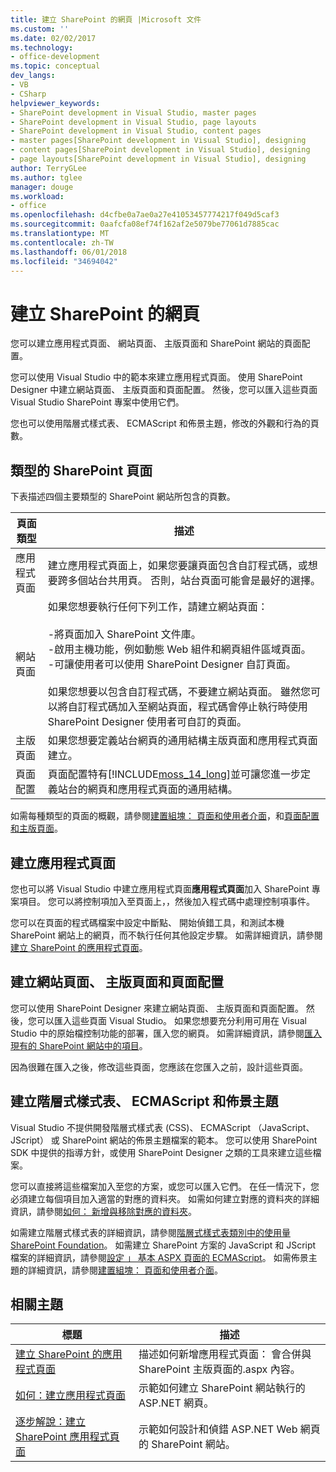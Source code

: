 ```yaml
---
title: 建立 SharePoint 的網頁 |Microsoft 文件
ms.custom: ''
ms.date: 02/02/2017
ms.technology:
- office-development
ms.topic: conceptual
dev_langs:
- VB
- CSharp
helpviewer_keywords:
- SharePoint development in Visual Studio, master pages
- SharePoint development in Visual Studio, page layouts
- SharePoint development in Visual Studio, content pages
- master pages[SharePoint development in Visual Studio], designing
- content pages[SharePoint development in Visual Studio], designing
- page layouts[SharePoint development in Visual Studio], designing
author: TerryGLee
ms.author: tglee
manager: douge
ms.workload:
- office
ms.openlocfilehash: d4cfbe0a7ae0a27e41053457774217f049d5caf3
ms.sourcegitcommit: 0aafcfa08ef74f162af2e5079be77061d7885cac
ms.translationtype: MT
ms.contentlocale: zh-TW
ms.lasthandoff: 06/01/2018
ms.locfileid: "34694042"
---
```

# <a name="creating-pages-for-sharepoint"></a>建立 SharePoint 的網頁
  您可以建立應用程式頁面、 網站頁面、 主版頁面和 SharePoint 網站的頁面配置。  
  
 您可以使用 Visual Studio 中的範本來建立應用程式頁面。 使用 SharePoint Designer 中建立網站頁面、 主版頁面和頁面配置。 然後，您可以匯入這些頁面 Visual Studio SharePoint 專案中使用它們。  
  
 您也可以使用階層式樣式表、 ECMAScript 和佈景主題，修改的外觀和行為的頁數。  
  
## <a name="types-of-sharepoint-pages"></a>類型的 SharePoint 頁面
 下表描述四個主要類型的 SharePoint 網站所包含的頁數。  
  
|頁面類型|描述|  
|---------------|-----------------|  
|應用程式頁面|建立應用程式頁面上，如果您要讓頁面包含自訂程式碼，或想要跨多個站台共用頁。 否則，站台頁面可能會是最好的選擇。|  
|網站頁面|如果您想要執行任何下列工作，請建立網站頁面：<br /><br /> -將頁面加入 SharePoint 文件庫。<br />-啟用主機功能，例如動態 Web 組件和網頁組件區域頁面。<br />-可讓使用者可以使用 SharePoint Designer 自訂頁面。<br /><br /> 如果您想要以包含自訂程式碼，不要建立網站頁面。 雖然您可以將自訂程式碼加入至網站頁面，程式碼會停止執行時使用 SharePoint Designer 使用者可自訂的頁面。|  
|主版頁面|如果您想要定義站台網頁的通用結構主版頁面和應用程式頁面建立。|  
|頁面配置|頁面配置特有[!INCLUDE[moss_14_long](../sharepoint/includes/moss-14-long-md.md)]並可讓您進一步定義站台的網頁和應用程式頁面的通用結構。|  
  
 如需每種類型的頁面的概觀，請參閱[建置組塊： 頁面和使用者介面](http://go.microsoft.com/fwlink/?LinkID=182095)，和[頁面配置和主版頁面](http://go.microsoft.com/fwlink/?LinkID=182096)。  
  
## <a name="create-application-pages"></a>建立應用程式頁面
 您也可以將 Visual Studio 中建立應用程式頁面**應用程式頁面**加入 SharePoint 專案項目。 您可以將控制項加入至頁面上，，然後加入程式碼中處理控制項事件。  
  
 您可以在頁面的程式碼檔案中設定中斷點、 開始偵錯工具，和測試本機 SharePoint 網站上的網頁，而不執行任何其他設定步驟。 如需詳細資訊，請參閱[建立 SharePoint 的應用程式頁面](../sharepoint/creating-application-pages-for-sharepoint.md)。  
  
## <a name="create-site-pages-master-pages-and-page-layouts"></a>建立網站頁面、 主版頁面和頁面配置
 您可以使用 SharePoint Designer 來建立網站頁面、 主版頁面和頁面配置。 然後，您可以匯入這些頁面 Visual Studio。 如果您想要充分利用可用在 Visual Studio 中的原始檔控制功能的部署，匯入您的網頁。 如需詳細資訊，請參閱[匯入現有的 SharePoint 網站中的項目](../sharepoint/importing-items-from-an-existing-sharepoint-site.md)。  
  
 因為很難在匯入之後，修改這些頁面，您應該在您匯入之前，設計這些頁面。  
  
## <a name="create-cascading-style-sheets-ecmascript-and-themes"></a>建立階層式樣式表、 ECMAScript 和佈景主題
 Visual Studio 不提供開發階層式樣式表 (CSS)、 ECMAScript （JavaScript、 JScript） 或 SharePoint 網站的佈景主題檔案的範本。 您可以使用 SharePoint SDK 中提供的指導方針，或使用 SharePoint Designer 之類的工具來建立這些檔案。  
  
 您可以直接將這些檔案加入至您的方案，或您可以匯入它們。 在任一情況下，您必須建立每個項目加入適當的對應的資料夾。 如需如何建立對應的資料夾的詳細資訊，請參閱[如何： 新增與移除對應的資料夾](../sharepoint/how-to-add-and-remove-mapped-folders.md)。  
  
 如需建立階層式樣式表的詳細資訊，請參閱[階層式樣式表類別中的使用量 SharePoint Foundation](http://go.microsoft.com/fwlink/?LinkID=182098)。 如需建立 SharePoint 方案的 JavaScript 和 JScript 檔案的詳細資訊，請參閱[設定 」 基本 ASPX 頁面的 ECMAScript](http://go.microsoft.com/fwlink/?LinkID=182099)。 如需佈景主題的詳細資訊，請參閱[建置組塊： 頁面和使用者介面](http://go.microsoft.com/fwlink/?LinkID=182095)。  
  
## <a name="related-topics"></a>相關主題
  
|標題|描述|  
|-----------|-----------------|  
|[建立 SharePoint 的應用程式頁面](../sharepoint/creating-application-pages-for-sharepoint.md)|描述如何新增應用程式頁面： 會合併與 SharePoint 主版頁面的.aspx 內容。|  
|[如何：建立應用程式頁面](../sharepoint/how-to-create-an-application-page.md)|示範如何建立 SharePoint 網站執行的 ASP.NET 網頁。|  
|[逐步解說：建立 SharePoint 應用程式頁面](../sharepoint/walkthrough-creating-a-sharepoint-application-page.md)|示範如何設計和偵錯 ASP.NET Web 網頁的 SharePoint 網站。|  
  